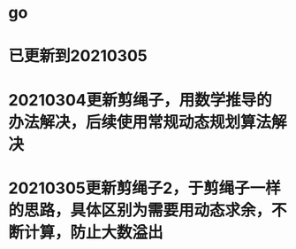 # go
# 已更新到20210305
# 20210304更新剪绳子，用数学推导的办法解决，后续使用常规动态规划算法解决
# 20210305更新剪绳子2，于剪绳子一样的思路，具体区别为需要用动态求余，不断计算，防止大数溢出
